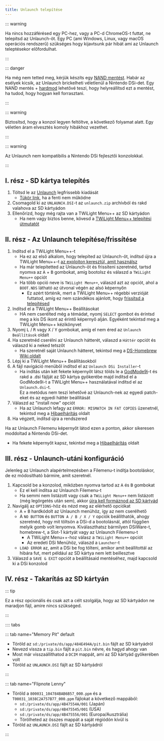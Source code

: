 ```yaml
---
title: Unlaunch telepítése
---
```


::: warning

Ha nincs hozzáférésed egy PC-hez, vagy a PC-d ChromeOS-t futtat, ne telepítsd az Unlaunch-öt. Egy PC (ami Windows, Linux, vagy macOS operációs rendszerű) szükséges hogy kijavtsunk pár hibát ami az Unlaunch teleptésekor előfordulhat.

:::

::: danger

Ha még nem tetted meg, kérjük készíts egy [NAND mentést](dumping-nand.html). Habár az esélyek kicsik, az Unlaunch brickelheti véletlenül a Nintendo DSi-det. Egy NAND mentés + [hardmod](https://wiki.ds-homebrew.com/ds-index/hardmod) lehetővé teszi, hogy helyreállítsd ezt a mentést, ha tudod, hogy hogyan kell forrasztani.

:::

::: warning

Biztosítsd, hogy a konzol legyen feltöltve, a következő folyamat alatt. Egy véletlen áram elvesztés komoly hibákhoz vezethet.

:::

::: warning

Az Unlaunch nem kompatibilis a Nintendo DSi fejlesztői konzolokkal.

:::

## I. rész - SD kártya telepítés

1. Töltsd le az [Unlaunch](https://problemkaputt.de/unlaunch.zip) legfrissebb kiadását
    - [Tükör link](https://web.archive.org/web/20201112031436/https://problemkaputt.de/unlaunch.zip), ha a fenti nem működne
1. Csomagold ki az `UNLAUNCH.DSI`-t az `unlaunch.zip` archívból és rakd valahova az SD kártyádon
1. Ellenőrizd, hogy még rajta van a TWiLight Menu++ az SD kártyádon
    - Ha nem vagy biztos benne, kövesd a [TWiLight Menu++ telepítési útmutatót](https://wiki.ds-homebrew.com/twilightmenu/installing-dsi)

## II. rész - Az Unlaunch telepítése/frissítése

1. Indítsd el a TWiLight Menu++-t
    - Ha ez az első alkalom, hogy telepíted az Unlaunch-öt, indítsd újra a TWiLight Menu++-t [az exploiton keresztül, amit használsz](launching-the-exploit.html)
    - Ha már telepítetted az Unlaunch-öt és frissíteni szeretnéd, tartsd nyomva az <kbd class="face">A</kbd> + <kbd class="face">B</kbd> gombokat, amíg bootolsz és válaszd a `TWiLight Menu++` opciót
    - Ha több opció neve is `TWiLight Menu++`, válaszd azt az opciót, ahol a `BOOT.NDS` látható az útvonal végén az alsó képernyőn
      - Ez azért történik, mert a TWiLight Menu++ régebbi verzióját futtatod, amíg ez nem szándékos ajánlott, hogy [frissítsd a telepítésed](https://wiki.ds-homebrew.com/twilightmenu/updating-dsi)
1. Indítsd el a TWiLight Menu++ Beállításokat
    - HA nem cserélted még a témádat, nyomj `SELECT` gombot és éríntsd meg a kis DS ikont az érintő képernyő alján. Egyéként tekintsd meg a TWiLight Menu++ kézikönyvet
1. Nyomj <kbd class="l">L</kbd> / <kbd class="r">R</kbd> vagy <kbd class="face">X</kbd> / <kbd class="face">Y</kbd> gombokat, amíg el nem éred az `Unlaunch Beállítások` oldalt
1. Ha szeretnéd cserélni az Unlaunch hátterét, válaszd a `Háttér` opciót és válaszd ki a neked tetszőt
    - Ha szeretnél saját Unlaunch hátteret, tekintsd meg a [DS-Homebrew Wiki oldalt](https://wiki.ds-homebrew.com/twilightmenu/custom-unlaunch-backgrounds)
1. Lépj ki a TWiLight Menu++ Beállításokból
1. A fájl navigáció menüből indítsd el az `Unlaunch DSi Installer`-t
    - Ha indítás után két fekete képernyőt látsz tölds le a [GodMode9i](https://github.com/DS-Homebrew/GodMode9i/releases)-t és rakd a .dsi fájlját az SD kártya gyökerébe majd indítsd el a GodMode9i-t a TWiLight Menu++ használatával indítsd el az `Unlaunch.dsi`-t.    
      Ez a metódus nem teszi lehetővé az Unlaunch-nek az egyedi patch-eket és az egyedi háttér beállítását
1. Válaszd az "install now" opciót
    - Ha az Unlaunch lefagy az `ERROR: MISMATCH IN FAT COPIES` üzenetnél, tekintsd meg a [Hibaelhárítás](troubleshooting.html) oldalt
1. Ha végzett, indítsd újra a rendszered

Ha az Unlaunch Filemenu képernyőt látod ezen a ponton, akkor sikeresen moddoltad a Nintendo DSi-det.
- Ha fekete képernyőt kapsz, tekintsd meg a [Hibaelhárítás](troubleshooting.html) oldalt

## III. rész - Unlaunch-utáni konfiguráció

Jelenleg az Unlaunch alapértelmezésben a Filemenu-t indítja bootoláskor, de ez módosítható bármire, amit szeretnél.

1. Kapcsold be a konzolod, miközben nyomva tartod az <kbd class="face">A</kbd> és <kbd class="face">B</kbd> gombokat
    - Ez el kell indítsa az Unlaunch Filemenu-t
    - Ha semmi nem listázott vagy csak a `TWiLight Menu++` nem listázott (még legörgetés után sem), akkor [újra kell formáznod az SD kártyád](sd-card-setup.html)
1. Navigálj az `OPTIONS`-höz és nézd meg az elérhető opciókat
    - <kbd class="face">A</kbd> + <kbd class="face">B</kbd> hardkódolt az Unlaunch menühöz, így az nem cserélhető
    - A `NO BUTTON` és `BUTTON A / B / X / Y` opciók beállíthatók, ahogy szeretnéd, hogy mit töltsön a DSi-d a bootolásnál, attól függően melyik gomb volt lenyomva. Kiválaszthatsz bármilyen DSiWare-t, homebrew-t, a Slot-1 kártyát vagy az Unlaunch Filemenu-t
      - A TWiLight Menu++-hoz válasz a `TWiLight Menu++` opciót
      - Az eredeti DSi Menühöz, válaszd a `Launcher`-t
    - `LOAD ERROR` az, amit a DSi be fog tölteni, amikor amit beállítottál az hibára fut, mert például az SD kártya nem lett beillesztve
1. Válaszd a `SAVE & EXIT` opciót a beállításaid mentéséhez, majd kapcsold ki a DSi konzolod

## IV. rész - Takarítás az SD kártyán

::: tip

Ez a rész opcionális és csak azt a célt szolgálja, hogy az SD kártyádon ne maradjon fájl, amire nincs szükséged.

:::

:::: tabs

::: tab name="Memory Pit" default

- Töröld az `sd:/private/ds/app/484E494A/pit.bin` fájlt az SD kártyádról
- Nevezd vissza a `tip.bin` fájlt a `pit.bin` névre, és hagyd ahogy van
- Most már visszaállíthatod a `DCIM` mappát, ami az SD kártyád gyökerében volt
- Töröld az `UNLAUNCH.DSI` fájlt az SD kártyádról

:::

::: tab name="Flipnote Lenny"

- Töröld a `800031_104784BAB6B57_000.ppm` és a `T00031_1038C2A757B77_000.ppm` fájlokat a következő mappából:
    - `sd:/private/ds/app/4B47554A/001` (Japán)
    - `sd:/private/ds/app/4B475545/001` (USA)
    - `sd:/private/ds/app/4B475556/001` (Europa/Ausztrália)
    - Törölheted az összes mappát a saját régiódón kívül is
- Töröld az `UNLAUNCH.DSI` fájlt az SD kártyádról

:::
